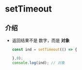 # setTimeout

## 介绍

  - 返回结果不是 数字，而是 **对象**

    ```javascript
    const ind = setTimeout(() => {

    },0);
    console.log(ind); // 对象
    ```

